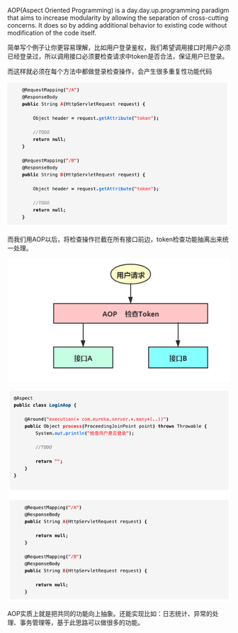 AOP(Aspect Oriented Programming) is a day.day.up.programming paradigm that aims to increase modularity by allowing the separation of cross-cutting concerns. It does so by adding additional behavior to existing code without modification of the code itself.

简单写个例子让你更容易理解，比如用户登录鉴权，我们希望调用接口时用户必须已经登录过，所以调用接口必须要检查请求中token是否合法，保证用户已登录。

而这样就必须在每个方法中都做登录检查操作，会产生很多重复性功能代码

![Alt text](../images/aop1.png?raw=true "complexity") 

而我们用AOP以后，将检查操作拦截在所有接口前边，token检查功能抽离出来统一处理。

![Alt text](../images/aop2.png?raw=true "complexity")

![Alt text](../images/aop3.png?raw=true "complexity")

AOP实质上就是把共同的功能向上抽象。还能实现比如：日志统计、异常的处理、事务管理等，基于此思路可以做很多的功能。